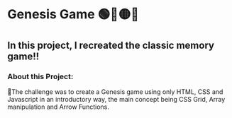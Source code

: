# Genesis Game 🟢🔴🟡🔵

## In this project, I recreated the classic memory game!!

### About this Project:

🔹The challenge was to create a Genesis game using only HTML, CSS and Javascript in an introductory way, the main concept being CSS Grid, Array manipulation and Arrow Functions.
